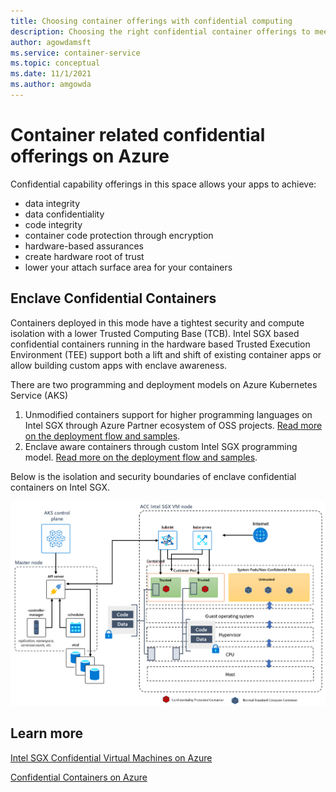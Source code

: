 ```yaml
---
title: Choosing container offerings with confidential computing 
description: Choosing the right confidential container offerings to meet your security, isolation and developer needs.
author: agowdamsft
ms.service: container-service
ms.topic: conceptual
ms.date: 11/1/2021
ms.author: amgowda
---
```


# Container related confidential offerings on Azure

Confidential capability offerings in this space allows your apps to achieve:

- data integrity 
- data confidentiality
- code integrity
- container code protection through encryption
- hardware-based assurances
- create hardware root of trust
- lower your attach surface area for your containers

## Enclave Confidential Containers <a id="Enclave-Confidential-Containers"></a>

Containers deployed in this mode have a tightest security and compute isolation with a lower Trusted Computing Base (TCB). Intel SGX based confidential containers running in the hardware based Trusted Execution Environment (TEE) support both a lift and shift of existing container apps or allow building custom apps with enclave awareness.

There are two programming and deployment models on Azure Kubernetes Service (AKS) 

1. Unmodified containers support for higher programming languages on Intel SGX through Azure Partner ecosystem of OSS projects. [Read more on the deployment flow and samples](./confidential-containers.md).  
1. Enclave aware containers through custom Intel SGX programming model. [Read more on the deployment flow and samples](./enclave-aware-containers.md). 

Below is the isolation and security boundaries of enclave confidential containers on Intel SGX.

![Enclave Confidential Container with Intel SGX](./media/confidential-containers/confidential-container-intel-sgx.png)


## Learn more

[ Intel SGX Confidential Virtual Machines on Azure](./virtual-machine-solutions-sgx.md)

<!-- LINKS - internal -->

[Confidential Containers on Azure](./confidential-containers.md)


